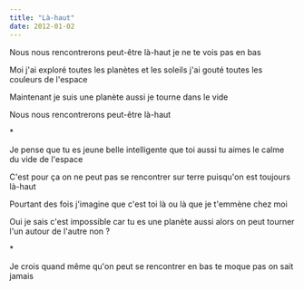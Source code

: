 ```yaml
---
title: "Là-haut"
date: 2012-01-02
---
```


Nous nous rencontrerons peut-être là-haut
je ne te vois pas en bas

Moi j'ai exploré toutes les planètes et les soleils
j'ai gouté toutes les couleurs de l'espace

Maintenant je suis une planète aussi
je tourne dans le vide

Nous nous rencontrerons peut-être là-haut

\*

Je pense que tu es jeune belle intelligente
que toi aussi tu aimes le calme du vide de l'espace

C'est pour ça on ne peut pas se rencontrer sur terre
puisqu'on est toujours là-haut

Pourtant des fois j'imagine que c'est toi là ou là
que je t'emmène chez moi

Oui je sais c'est impossible car tu es une planète aussi
alors on peut tourner l'un autour de l'autre non ?

\*

Je crois quand même qu'on peut se rencontrer en bas
te moque pas on sait jamais
